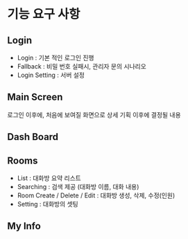 # 기능 요구 사항

## Login

- Login : 기본 적인 로그인 진행
- Fallback : 비밀 번호 실패시, 관리자 문의 시나리오
- Login Setting : 서버 설정


## Main Screen

로그인 이후에, 처음에 보여질 화면으로 상세 기획 이후에 결정될 내용

## Dash Board



## Rooms

- List : 대화방 요약 리스트
- Searching : 검색 제공 (대화방 이름, 대화 내용)
- Room Create / Delete / Edit : 대화방 생성, 삭제, 수정(인원)
- Setting : 대화방의 셋팅

## My Info

